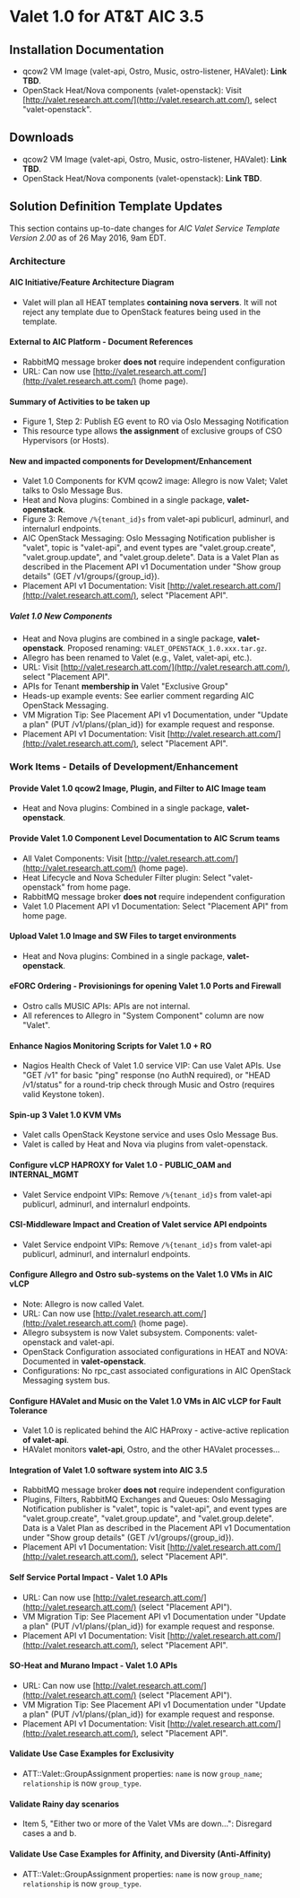 # Valet 1.0 for AT&T AIC 3.5

## Installation Documentation

* qcow2 VM Image (valet-api, Ostro, Music, ostro-listener, HAValet): **Link TBD**.
* OpenStack Heat/Nova components (valet-openstack): Visit [http://valet.research.att.com/](http://valet.research.att.com/), select "valet-openstack".

## Downloads

* qcow2 VM Image (valet-api, Ostro, Music, ostro-listener, HAValet): **Link TBD**.
* OpenStack Heat/Nova components (valet-openstack): **Link TBD**.

## Solution Definition Template Updates

This section contains up-to-date changes for *AIC Valet Service Template Version 2.00* as of 26 May 2016, 9am EDT.

### Architecture

#### AIC Initiative/Feature Architecture Diagram

* Valet will plan all HEAT templates **containing nova servers**. It will not reject any template due to OpenStack features being used in the template.

#### External to AIC Platform - Document References

* RabbitMQ message broker **does not** require independent configuration
* URL: Can now use [http://valet.research.att.com/](http://valet.research.att.com/) (home page).

#### Summary of Activities to be taken up

* Figure 1, Step 2: Publish EG event to RO via Oslo Messaging Notification
* This resource type allows **the assignment** of exclusive groups of CSO Hypervisors (or Hosts).

#### New and impacted components for Development/Enhancement

* Valet 1.0 Components for KVM qcow2 image: Allegro is now Valet; Valet talks to Oslo Message Bus.
* Heat and Nova plugins: Combined in a single package, **valet-openstack**.
* Figure 3: Remove ``/%{tenant_id}s`` from valet-api publicurl, adminurl, and internalurl endpoints.
* AIC OpenStack Messaging: Oslo Messaging Notification publisher is "valet", topic is "valet-api", and event types are "valet.group.create", "valet.group.update", and "valet.group.delete". Data is a Valet Plan as described in the Placement API v1 Documentation under "Show group details" (GET /v1/groups/{group_id}).
* Placement API v1 Documentation: Visit [http://valet.research.att.com/](http://valet.research.att.com/), select "Placement API".

##### Valet 1.0 New Components

* Heat and Nova plugins are combined in a single package, **valet-openstack**. Proposed renaming: ``VALET_OPENSTACK_1.0.xxx.tar.gz``.
* Allegro has been renamed to Valet (e.g., Valet, valet-api, etc.).
* URL: Visit [http://valet.research.att.com/](http://valet.research.att.com/), select "Placement API".
* APIs for Tenant **membership in** Valet "Exclusive Group" 
* Heads-up example events: See earlier comment regarding AIC OpenStack Messaging.
* VM Migration Tip: See Placement API v1 Documentation, under "Update a plan" (PUT /v1/plans/{plan_id}) for example request and response.
* Placement API v1 Documentation: Visit [http://valet.research.att.com/](http://valet.research.att.com/), select "Placement API".

### Work Items - Details of Development/Enhancement

#### Provide Valet 1.0 qcow2 Image, Plugin, and Filter to AIC Image team

* Heat and Nova plugins: Combined in a single package, **valet-openstack**.

#### Provide Valet 1.0 Component Level Documentation to AIC Scrum teams

* All Valet Components: Visit [http://valet.research.att.com/](http://valet.research.att.com/) (home page).
* Heat Lifecycle and Nova Scheduler Filter plugin: Select "valet-openstack" from home page.
* RabbitMQ message broker **does not** require independent configuration
* Valet 1.0 Placement API v1 Documentation: Select "Placement API" from home page.

#### Upload Valet 1.0 Image and SW Files to target environments

* Heat and Nova plugins: Combined in a single package, **valet-openstack**.

#### eFORC Ordering - Provisionings for opening Valet 1.0 Ports and Firewall

* Ostro calls MUSIC APIs: APIs are not internal.
* All references to Allegro in "System Component" column are now "Valet".

#### Enhance Nagios Monitoring Scripts for Valet 1.0 + RO

* Nagios Health Check of Valet 1.0 service VIP: Can use Valet APIs. Use "GET /v1" for basic "ping" response (no AuthN required), or "HEAD /v1/status" for a round-trip check through Music and Ostro (requires valid Keystone token).

#### Spin-up 3 Valet 1.0 KVM VMs

* Valet calls OpenStack Keystone service and uses Oslo Message Bus.
* Valet is called by Heat and Nova via plugins from valet-openstack.

#### Configure vLCP HAPROXY for Valet 1.0 - PUBLIC_OAM and INTERNAL_MGMT

* Valet Service endpoint VIPs: Remove ``/%{tenant_id}s`` from valet-api publicurl, adminurl, and internalurl endpoints.

#### CSI-Middleware Impact and Creation of Valet service API endpoints

* Valet Service endpoint VIPs: Remove ``/%{tenant_id}s`` from valet-api publicurl, adminurl, and internalurl endpoints.

#### Configure Allegro and Ostro sub-systems on the Valet 1.0 VMs in AIC vLCP

* Note: Allegro is now called Valet.
* URL: Can now use [http://valet.research.att.com/](http://valet.research.att.com/) (home page).
* Allegro subsystem is now Valet subsystem. Components: valet-openstack and valet-api.
* OpenStack Configuration associated configurations in HEAT and NOVA: Documented in **valet-openstack**.
* Configurations: No rpc_cast associated configurations in AIC OpenStack Messaging system bus.

#### Configure HAValet and Music on the Valet 1.0 VMs in AIC vLCP for Fault Tolerance

* Valet 1.0 is replicated behind the AIC HAProxy - active-active replication **of valet-api**.
* HAValet monitors **valet-api**, Ostro, and the other HAValet processes...

#### Integration of Valet 1.0 software system into AIC 3.5

* RabbitMQ message broker **does not** require independent configuration
* Plugins, Filters, RabbitMQ Exchanges and Queues: Oslo Messaging Notification publisher is "valet", topic is "valet-api", and event types are "valet.group.create", "valet.group.update", and "valet.group.delete". Data is a Valet Plan as described in the Placement API v1 Documentation under "Show group details" (GET /v1/groups/{group_id}).
* Placement API v1 Documentation: Visit [http://valet.research.att.com/](http://valet.research.att.com/), select "Placement API".

#### Self Service Portal Impact - Valet 1.0 APIs

* URL: Can now use [http://valet.research.att.com/](http://valet.research.att.com/) (select "Placement API").
* VM Migration Tip: See Placement API v1 Documentation under "Update a plan" (PUT /v1/plans/{plan_id}) for example request and response.
* Placement API v1 Documentation: Visit [http://valet.research.att.com/](http://valet.research.att.com/), select "Placement API".

#### SO-Heat and Murano Impact - Valet 1.0 APIs

* URL: Can now use [http://valet.research.att.com/](http://valet.research.att.com/) (select "Placement API").
* VM Migration Tip: See Placement API v1 Documentation under "Update a plan" (PUT /v1/plans/{plan_id}) for example request and response.
* Placement API v1 Documentation: Visit [http://valet.research.att.com/](http://valet.research.att.com/), select "Placement API".

#### Validate Use Case Examples for Exclusivity

* ATT::Valet::GroupAssignment properties: ``name`` is now ``group_name``; ``relationship`` is now ``group_type``.

#### Validate Rainy day scenarios

* Item 5, "Either two or more of the Valet VMs are down...": Disregard cases a and b.

#### Validate Use Case Examples for Affinity, and Diversity (Anti-Affinity)

* ATT::Valet::GroupAssignment properties: ``name`` is now ``group_name``; ``relationship`` is now ``group_type``.
